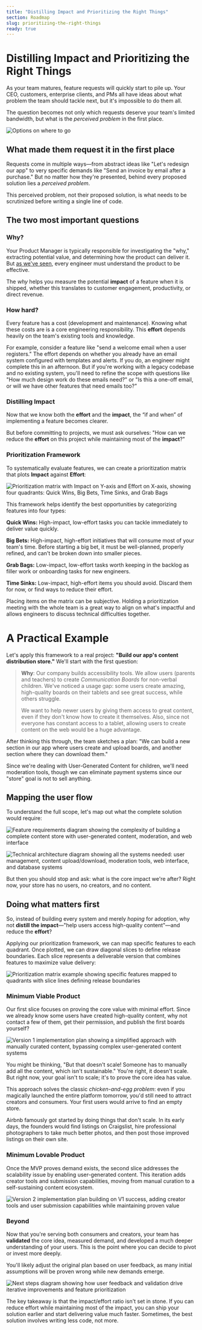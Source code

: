 ```yaml
---
title: "Distilling Impact and Prioritizing the Right Things"
section: Roadmap
slug: prioritizing-the-right-things
ready: true
---
```


# Distilling Impact and Prioritizing the Right Things

As your team matures, feature requests will quickly start to pile up. Your CEO, customers, enterprise clients, and PMs all have ideas about what problem the team should tackle next, but it's impossible to do them all.

The question becomes not only which requests deserve your team's limited bandwidth, but what is the *perceived problem* in the first place.

![Options on where to go](/assets/chapters/chapter-12-intro.svg)

## What made them request it in the first place
Requests come in multiple ways—from abstract ideas like "Let's redesign our app" to very specific demands like "Send an invoice by email after a purchase." But no matter how they're presented, behind every proposed solution lies a *perceived problem*.

This perceived problem, not their proposed solution, is what needs to be scrutinized before writing a single line of code. 

## The two most important questions

### Why?

Your Product Manager is typically responsible for investigating the "why," extracting potential value, and determining how the product can deliver it. But [as we've seen](/chapters/7/the-engineering-role-in-shaping-product), every engineer must understand the product to be effective.

The *why* helps you measure the potential **impact** of a feature when it is shipped, whether this translates to customer engagement, productivity, or direct revenue.

### How hard?

Every feature has a cost (development and maintenance). Knowing what these costs are is a core engineering responsibility. This **effort** depends heavily on the team's existing tools and knowledge.

For example, consider a feature like "send a welcome email when a user registers." The effort depends on whether you already have an email system configured with templates and alerts. If you do, an engineer might complete this in an afternoon. But if you're working with a legacy codebase and no existing system, you'll need to refine the scope with questions like "How much design work do these emails need?" or "Is this a one-off email, or will we have other features that need emails too?"

### Distilling Impact

Now that we know both the **effort** and the **impact**, the “if and when” of implementing a feature becomes clearer.

But before committing to projects, we must ask ourselves: "How can we reduce the **effort** on this project while maintaining most of the **impact**?"

### Prioritization Framework

To systematically evaluate features, we can create a prioritization matrix that plots **Impact** against **Effort**:

![Prioritization matrix with Impact on Y-axis and Effort on X-axis, showing four quadrants: Quick Wins, Big Bets, Time Sinks, and Grab Bags](/assets/chapters/chapter-12-prioritization-matrix.svg)

This framework helps identify the best opportunities by categorizing features into four types:

**Quick Wins:** High-impact, low-effort tasks you can tackle immediately to deliver value quickly.

**Big Bets:** High-impact, high-effort initiatives that will consume most of your team's time. Before starting a big bet, it must be well-planned, properly refined, and can't be broken down into smaller pieces.

**Grab Bags:** Low-impact, low-effort tasks worth keeping in the backlog as filler work or onboarding tasks for new engineers.

**Time Sinks:** Low-impact, high-effort items you should avoid. Discard them for now, or find ways to reduce their effort.

Placing items on the matrix can be subjective. Holding a prioritization meeting with the whole team is a great way to align on what's impactful and allows engineers to discuss technical difficulties together.

# A Practical Example

Let's apply this framework to a real project: **"Build our app's content distribution store."** We'll start with the first question:

> **Why**: Our company builds accessibility tools. We allow users (parents and teachers) to create *Communication Boards* for non-verbal children. We've noticed a usage gap: some users create amazing, high-quality boards on their tablets and see great success, while others struggle. 
> 
> We want to help newer users by giving them access to great content, even if they don't know how to create it themselves. Also, since not everyone has constant access to a tablet, allowing users to create content on the web would be a huge advantage.

After thinking this through, the team sketches a plan: "We can build a new section in our app where users create and upload boards, and another section where they can download them."

Since we're dealing with User-Generated Content for children, we'll need moderation tools, though we can eliminate payment systems since our "store" goal is not to sell anything.

## Mapping the user flow

To understand the full scope, let's map out what the complete solution would require:

![Feature requirements diagram showing the complexity of building a complete content store with user-generated content, moderation, and web interface](/assets/chapters/chapter-12-problem.svg)

![Technical architecture diagram showing all the systems needed: user management, content upload/download, moderation tools, web interface, and database systems](/assets/chapters/chapter-12-tools.svg)

But then you should stop and ask: what is the core impact we're after? Right now, your store has no users, no creators, and no content. 

## Doing what matters first

So, instead of building every system and merely *hoping* for adoption, why not **distill the impact**—"help users access high-quality content"—and reduce the **effort**?

Applying our prioritization framework, we can map specific features to each quadrant. Once plotted, we can draw diagonal slices to define release boundaries. Each slice represents a deliverable version that combines features to maximize value delivery:

![Prioritization matrix example showing specific features mapped to quadrants with slice lines defining release boundaries](/assets/chapters/chapter-12-prio-matrix-slice.svg)


### Minimum Viable Product

Our first slice focuses on proving the core value with minimal effort. Since we already know some users have created high-quality content, why not contact a few of them, get their permission, and publish the first boards yourself?

![Version 1 implementation plan showing a simplified approach with manually curated content, bypassing complex user-generated content systems](/assets/chapters/chapter-12-v1-plan.svg)

You might be thinking, "But that doesn't scale! Someone has to manually add all the content, which isn't sustainable." You're right, it doesn't scale. But right now, your goal isn't to scale; it's to prove the core idea has value.

This approach solves the classic *chicken-and-egg problem*: even if you magically launched the entire platform tomorrow, you'd still need to attract creators and consumers. Your first users would arrive to find an empty store.

Airbnb famously got started by doing things that don't scale. In its early days, the founders would find listings on Craigslist, hire professional photographers to take much better photos, and then post those improved listings on their own site.

### Minimum Lovable Product

Once the MVP proves demand exists, the second slice addresses the scalability issue by enabling user-generated content. This iteration adds creator tools and submission capabilities, moving from manual curation to a self-sustaining content ecosystem.

![Version 2 implementation plan building on V1 success, adding creator tools and user submission capabilities while maintaining proven value](/assets/chapters/chapter-12-v2-plan.svg)

### Beyond

Now that you're serving both consumers and creators, your team has **validated** the core idea, measured demand, and developed a much deeper understanding of your users. This is the point where you can decide to pivot or invest more deeply. 

You'll likely adjust the original plan based on user feedback, as many initial assumptions will be proven wrong while new demands emerge.

![Next steps diagram showing how user feedback and validation drive iterative improvements and feature prioritization](/assets/chapters/chapter-12-next-steps.svg)

The key takeaway is that the impact/effort ratio isn't set in stone. If you can reduce effort while maintaining most of the impact, you can ship your solution earlier and start delivering value much faster. Sometimes, the best solution involves writing less code, not more.